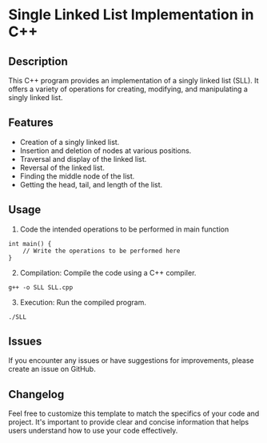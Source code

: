 # Single Linked List Implementation in C++

## Description
This C++ program provides an implementation of a singly linked list (SLL). It offers a variety of operations for creating, modifying, and manipulating a singly linked list.



## Features
- Creation of a singly linked list.
- Insertion and deletion of nodes at various positions.
- Traversal and display of the linked list.
- Reversal of the linked list.
- Finding the middle node of the list.
- Getting the head, tail, and length of the list.


## Usage

1. Code the intended operations to be performed in main function 
```
int main() {
    // Write the operations to be performed here
}

```

2. Compilation: Compile the code using a C++ compiler.
```
g++ -o SLL SLL.cpp

```
3. Execution: Run the compiled program.
```
./SLL

```
## Issues
If you encounter any issues or have suggestions for improvements, please create an issue on GitHub.

## Changelog
Feel free to customize this template to match the specifics of your code and project. It's important to provide clear and concise information that helps users understand how to use your code effectively.